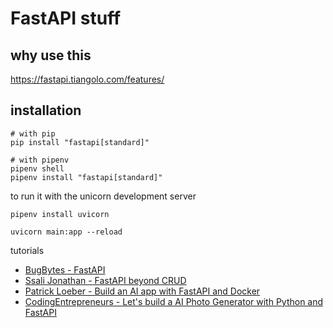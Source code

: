 # FastAPI stuff

## why use this

<https://fastapi.tiangolo.com/features/>

## installation

```shell
# with pip
pip install "fastapi[standard]"

# with pipenv
pipenv shell
pipenv install "fastapi[standard]"
```

to run it with the unicorn development server

```shell
pipenv install uvicorn

uvicorn main:app --reload
```

tutorials

* [BugBytes - FastAPI](https://www.youtube.com/watch?v=Lw-zLopB3o0&list=PL-2EBeDYMIbQghmnb865lpdmYyWU3I5F1&index=1)
* [Ssali Jonathan - FastAPI beyond CRUD](https://www.youtube.com/watch?v=Uw4FPr-dD7Q&list=PLEt8Tae2spYnHy378vMlPH--87cfeh33P&index=1)
* [Patrick Loeber - Build an AI app with FastAPI and Docker](https://www.youtube.com/watch?v=iqrS7Q174Ac)
* [CodingEntrepreneurs - Let's build a AI Photo Generator with Python and FastAPI](https://www.youtube.com/watch?v=lV82LDKT16A)
